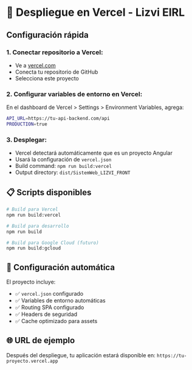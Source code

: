 # 🚀 Despliegue en Vercel - Lizvi EIRL

## Configuración rápida

### 1. **Conectar repositorio a Vercel:**
- Ve a [vercel.com](https://vercel.com)
- Conecta tu repositorio de GitHub
- Selecciona este proyecto

### 2. **Configurar variables de entorno en Vercel:**

En el dashboard de Vercel > Settings > Environment Variables, agrega:

```bash
API_URL=https://tu-api-backend.com/api
PRODUCTION=true
```

### 3. **Desplegar:**
- Vercel detectará automáticamente que es un proyecto Angular
- Usará la configuración de `vercel.json`
- Build command: `npm run build:vercel`
- Output directory: `dist/SistemWeb_LIZVI_FRONT`

## 📋 Scripts disponibles

```bash
# Build para Vercel
npm run build:vercel

# Build para desarrollo
npm run build

# Build para Google Cloud (futuro)
npm run build:gcloud
```

## 🔧 Configuración automática

El proyecto incluye:
- ✅ `vercel.json` configurado
- ✅ Variables de entorno automáticas
- ✅ Routing SPA configurado
- ✅ Headers de seguridad
- ✅ Cache optimizado para assets

## 🌐 URL de ejemplo

Después del despliegue, tu aplicación estará disponible en:
`https://tu-proyecto.vercel.app`

